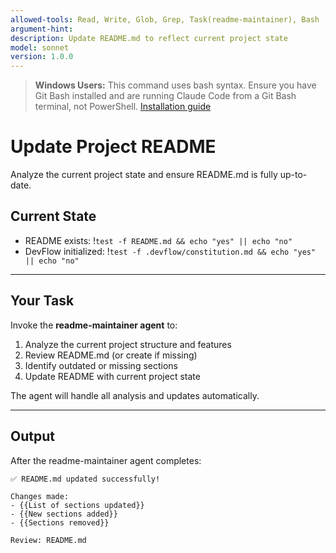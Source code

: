 ```yaml
---
allowed-tools: Read, Write, Glob, Grep, Task(readme-maintainer), Bash
argument-hint:
description: Update README.md to reflect current project state
model: sonnet
version: 1.0.0
---
```


> **Windows Users:** This command uses bash syntax. Ensure you have Git Bash installed and are running Claude Code from a Git Bash terminal, not PowerShell. [Installation guide](https://github.com/mathewtaylor/devflow#requirements)

# Update Project README

Analyze the current project state and ensure README.md is fully up-to-date.

## Current State

- README exists: !`test -f README.md && echo "yes" || echo "no"`
- DevFlow initialized: !`test -f .devflow/constitution.md && echo "yes" || echo "no"`

---

## Your Task

Invoke the **readme-maintainer agent** to:
1. Analyze the current project structure and features
2. Review README.md (or create if missing)
3. Identify outdated or missing sections
4. Update README with current project state

The agent will handle all analysis and updates automatically.

---

## Output

After the readme-maintainer agent completes:

```
✅ README.md updated successfully!

Changes made:
- {{List of sections updated}}
- {{New sections added}}
- {{Sections removed}}

Review: README.md
```
